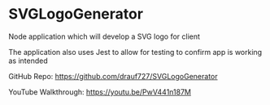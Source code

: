 # SVGLogoGenerator
Node application which will develop a SVG logo for client

The application also uses Jest to allow for testing to confirm app is working as intended

GitHub Repo:
https://github.com/drauf727/SVGLogoGenerator

YouTube Walkthrough:
https://youtu.be/PwV441n187M
